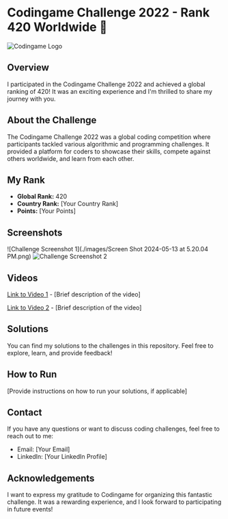 # Codingame Challenge 2022 - Rank 420 Worldwide 🚀

![Codingame Logo](codingame_logo.png)

## Overview
I participated in the Codingame Challenge 2022 and achieved a global ranking of 420! It was an exciting experience and I'm thrilled to share my journey with you.

## About the Challenge
The Codingame Challenge 2022 was a global coding competition where participants tackled various algorithmic and programming challenges. It provided a platform for coders to showcase their skills, compete against others worldwide, and learn from each other.

## My Rank
- **Global Rank:** 420
- **Country Rank:** [Your Country Rank]
- **Points:** [Your Points]

## Screenshots
![Challenge Screenshot 1](./images/Screen Shot 2024-05-13 at 5.20.04 PM.png)
![Challenge Screenshot 2](screenshots/screenshot2.png)

## Videos
[Link to Video 1](video1.mp4) - [Brief description of the video]

[Link to Video 2](video2.mp4) - [Brief description of the video]

## Solutions
You can find my solutions to the challenges in this repository. Feel free to explore, learn, and provide feedback!

## How to Run
[Provide instructions on how to run your solutions, if applicable]

## Contact
If you have any questions or want to discuss coding challenges, feel free to reach out to me:
- Email: [Your Email]
- LinkedIn: [Your LinkedIn Profile]

## Acknowledgements
I want to express my gratitude to Codingame for organizing this fantastic challenge. It was a rewarding experience, and I look forward to participating in future events!
